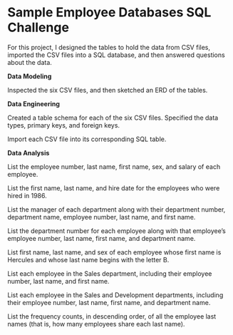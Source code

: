# Sample Employee Databases SQL Challenge

For this project, I designed the tables to hold the data from CSV files, imported the CSV files into a SQL database, and then answered questions about the data. 

**Data Modeling**

Inspected the six CSV files, and then sketched an ERD of the tables. 

**Data Engineering**

Created a table schema for each of the six CSV files. Specified the data types, primary keys, and foreign keys. 

Import each CSV file into its corresponding SQL table.

**Data Analysis**

List the employee number, last name, first name, sex, and salary of each employee.

List the first name, last name, and hire date for the employees who were hired in 1986.

List the manager of each department along with their department number, department name, employee number, last name, and first name.

List the department number for each employee along with that employee’s employee number, last name, first name, and department name.

List first name, last name, and sex of each employee whose first name is Hercules and whose last name begins with the letter B.

List each employee in the Sales department, including their employee number, last name, and first name.

List each employee in the Sales and Development departments, including their employee number, last name, first name, and department name.

List the frequency counts, in descending order, of all the employee last names (that is, how many employees share each last name).
